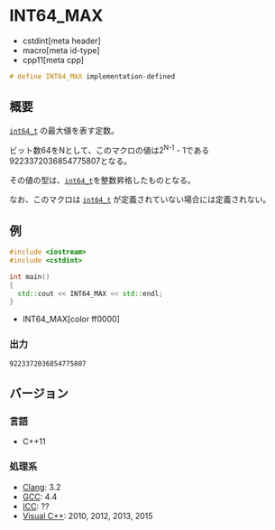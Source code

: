 # INT64_MAX
* cstdint[meta header]
* macro[meta id-type]
* cpp11[meta cpp]

```cpp
# define INT64_MAX implementation-defined
```

## 概要
[`int64_t`](int64_t.md) の最大値を表す定数。

ビット数64をNとして、このマクロの値は2<sup>N-1</sup> - 1である9223372036854775807となる。

その値の型は、[`int64_t`](int64_t.md)を整数昇格したものとなる。

なお、このマクロは [`int64_t`](int64_t.md) が定義されていない場合には定義されない。

## 例
```cpp example
#include <iostream>
#include <cstdint>

int main()
{
  std::cout << INT64_MAX << std::endl;
}
```
* INT64_MAX[color ff0000]

### 出力
```
9223372036854775807
```


## バージョン
### 言語
- C++11

### 処理系
- [Clang](/implementation.md#clang): 3.2
- [GCC](/implementation.md#gcc): 4.4
- [ICC](/implementation.md#icc): ??
- [Visual C++](/implementation.md#visual_cpp): 2010, 2012, 2013, 2015


